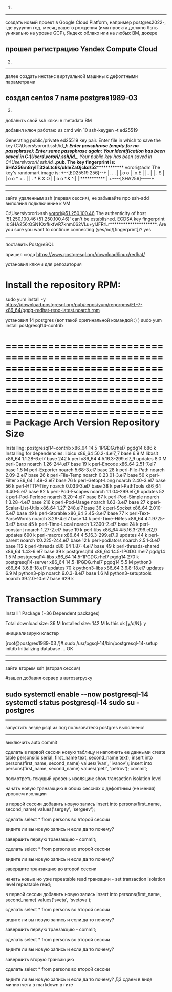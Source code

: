 1)
--------------------------------------------------------------------------------------------------------------
создать новый проект в Google Cloud Platform, например postgres2022-, где yyyymm год, месяц вашего рождения (имя проекта должно быть уникально на уровне GCP), Яндекс облако или на любых ВМ, докере

прошел регистрацию Yandex Compute Cloud 
--------------------------------------------------------------------------------------------------------------

2)
--------------------------------------------------------------------------------------------------------------
далее создать инстанс виртуальной машины с дефолтными параметрами

создал centos 7 name postgres1989-03
--------------------------------------------------------------------------------------------------------------

3)
добавить свой ssh ключ в metadata ВМ

добавил ключ работаю из cmd win 10
ssh-keygen -t ed25519

Generating public/private ed25519 key pair.
Enter file in which to save the key (C:\Users\vorori/.ssh/id_*********):
Enter passphrase (empty for no passphrase):
Enter same passphrase again:
Your identification has been saved in C:\Users\vorori/.ssh/id_**********.
Your public key has been saved in C:\Users\vorori/.ssh/id_*******.pub.
The key fingerprint is:
SHA256:n8ryIT32oLtc6k/ukIeZaOjckd/52****************** vorori@adm
The key's randomart image is:
+--[ED25519 256]--+
|. . .            |
|.o o             |
|o.E              |
|..               |
|  .     S        |
|   o o * + .     |
|  . * B X O      |
| o o *.& ^       |
| ***********     |
+----[SHA256]-----+

--------------------------------------------------------------------------------------------------------------


--------------------------------------------------------------------------------------------------------------
зайти удаленным ssh (первая сессия), не забывайте про ssh-add
выполнил подключение к VM

C:\Users\vorori>ssh vorori@51.250.100.46
The authenticity of host '51.250.100.46 (51.250.100.46)' can't be established.
ECDSA key fingerprint is SHA256:QSN1OxfkkfwR7knm062VLu+ylJFRrLr*********************.
Are you sure you want to continue connecting (yes/no/[fingerprint])? yes


--------------------------------------------------------------------------------------------------------------
поставить PostgreSQL

пришел сюда
https://www.postgresql.org/download/linux/redhat/

установил ключи для репозитория
# Install the repository RPM:
sudo yum install -y https://download.postgresql.org/pub/repos/yum/reporpms/EL-7-x86_64/pgdg-redhat-repo-latest.noarch.rpm

установил 14 postgres (вот такой оригинальной командой :) )
sudo yum install postgresql14-contrib


=======================================================================================================================================================================================
 Package                                                           Arch                                              Version                                                        Repository                                          Size
=======================================================================================================================================================================================
Installing:
 postgresql14-contrib                                              x86_64                                            14.5-1PGDG.rhel7                                               pgdg14                                             686 k
Installing for dependencies:
 libicu                                                            x86_64                                            50.2-4.el7_7                                                   base                                               6.9 M
 libxslt                                                           x86_64                                            1.1.28-6.el7                                                   base                                               242 k
 perl                                                              x86_64                                            4:5.16.3-299.el7_9                                             updates                                            8.0 M
 perl-Carp                                                         noarch                                            1.26-244.el7                                                   base                                                19 k
 perl-Encode                                                       x86_64                                            2.51-7.el7                                                     base                                               1.5 M
 perl-Exporter                                                     noarch                                            5.68-3.el7                                                     base                                                28 k
 perl-File-Path                                                    noarch                                            2.09-2.el7                                                     base                                                26 k
 perl-File-Temp                                                    noarch                                            0.23.01-3.el7                                                  base                                                56 k
 perl-Filter                                                       x86_64                                            1.49-3.el7                                                     base                                                76 k
 perl-Getopt-Long                                                  noarch                                            2.40-3.el7                                                     base                                                56 k
 perl-HTTP-Tiny                                                    noarch                                            0.033-3.el7                                                    base                                                38 k
 perl-PathTools                                                    x86_64                                            3.40-5.el7                                                     base                                                82 k
 perl-Pod-Escapes                                                  noarch                                            1:1.04-299.el7_9                                               updates                                             52 k
 perl-Pod-Perldoc                                                  noarch                                            3.20-4.el7                                                     base                                                87 k
 perl-Pod-Simple                                                   noarch                                            1:3.28-4.el7                                                   base                                               216 k
 perl-Pod-Usage                                                    noarch                                            1.63-3.el7                                                     base                                                27 k
 perl-Scalar-List-Utils                                            x86_64                                            1.27-248.el7                                                   base                                                36 k
 perl-Socket                                                       x86_64                                            2.010-5.el7                                                    base                                                49 k
 perl-Storable                                                     x86_64                                            2.45-3.el7                                                     base                                                77 k
 perl-Text-ParseWords                                              noarch                                            3.29-4.el7                                                     base                                                14 k
 perl-Time-HiRes                                                   x86_64                                            4:1.9725-3.el7                                                 base                                                45 k
 perl-Time-Local                                                   noarch                                            1.2300-2.el7                                                   base                                                24 k
 perl-constant                                                     noarch                                            1.27-2.el7                                                     base                                                19 k
 perl-libs                                                         x86_64                                            4:5.16.3-299.el7_9                                             updates                                            690 k
 perl-macros                                                       x86_64                                            4:5.16.3-299.el7_9                                             updates                                             44 k
 perl-parent                                                       noarch                                            1:0.225-244.el7                                                base                                                12 k
 perl-podlators                                                    noarch                                            2.5.1-3.el7                                                    base                                               112 k
 perl-threads                                                      x86_64                                            1.87-4.el7                                                     base                                                49 k
 perl-threads-shared                                               x86_64                                            1.43-6.el7                                                     base                                                39 k
 postgresql14                                                      x86_64                                            14.5-1PGDG.rhel7                                               pgdg14                                             1.5 M
 postgresql14-libs                                                 x86_64                                            14.5-1PGDG.rhel7                                               pgdg14                                             270 k
 postgresql14-server                                               x86_64                                            14.5-1PGDG.rhel7                                               pgdg14                                             5.5 M
 python3                                                           x86_64                                            3.6.8-18.el7                                                   updates                                             70 k
 python3-libs                                                      x86_64                                            3.6.8-18.el7                                                   updates                                            6.9 M
 python3-pip                                                       noarch                                            9.0.3-8.el7                                                    base                                               1.6 M
 python3-setuptools                                                noarch                                            39.2.0-10.el7                                                  base                                               629 k

Transaction Summary
=======================================================================================================================================================================================
Install  1 Package (+36 Dependent packages)

Total download size: 36 M
Installed size: 142 M
Is this ok [y/d/N]: y




инициализирую кластер

[root@postgres1989-03 /]# sudo /usr/pgsql-14/bin/postgresql-14-setup initdb
Initializing database ... OK


--------------------------------------------------------------------------------------------------------------



--------------------------------------------------------------------------------------------------------------
зайти вторым ssh (вторая сессия)

#зашел добавил сервер в автозагрузку

sudo systemctl enable --now postgresql-14
systemctl status postgresql-14
sudo su - postgres
--------------------------------------------------------------------------------------------------------------


--------------------------------------------------------------------------------------------------------------
запустить везде psql из под пользователя postgres
выполнено!



--------------------------------------------------------------------------------------------------------------
выключить auto commit

сделать в первой сессии новую таблицу и наполнить ее данными create table persons(id serial, first_name text, second_name text); insert into persons(first_name, second_name) values('ivan', 'ivanov'); insert into persons(first_name, second_name) values('petr', 'petrov'); commit;

посмотреть текущий уровень изоляции: show transaction isolation level

начать новую транзакцию в обоих сессиях с дефолтным (не меняя) уровнем изоляции

в первой сессии добавить новую запись insert into persons(first_name, second_name) values('sergey', 'sergeev');

сделать select * from persons во второй сессии

видите ли вы новую запись и если да то почему?

завершить первую транзакцию - commit;

сделать select * from persons во второй сессии

видите ли вы новую запись и если да то почему?

завершите транзакцию во второй сессии

начать новые но уже repeatable read транзации - set transaction isolation level repeatable read;

в первой сессии добавить новую запись insert into persons(first_name, second_name) values('sveta', 'svetova');

сделать select * from persons во второй сессии

видите ли вы новую запись и если да то почему?

завершить первую транзакцию - commit;

сделать select * from persons во второй сессии

видите ли вы новую запись и если да то почему?

завершить вторую транзакцию

сделать select * from persons во второй сессии

видите ли вы новую запись и если да то почему? ДЗ сдаем в виде миниотчета в markdown в гите